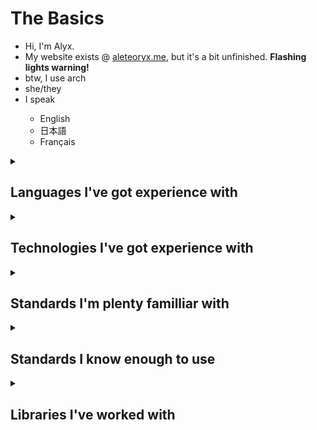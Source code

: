 <h1>The Basics</h1>
<ul>
  <li> Hi, I'm Alyx.</li>
  <li>My website exists @ <a href= "https://aleteoryx.me">aleteoryx.me</a>, but it's a bit unfinished. <b>Flashing lights warning!</b></li>
  <li>btw, I use arch</li>
  <li>she/they</li>
  <li>I speak</li>
  <ul>
    <li>English</li>
    <li>日本語</li>
    <li>Français</li>
  </ul>
</ul>

<details><summary><h2>Languages I've got experience with</h2></summary>
  <ul>
    <li>JavaScript</li>
    <li>C</li>
    <li>C++</li>
    <li>C#</li>
    <li>Bash</li>
    <li>Batch</li>
    <li>Rust</li>
    <li>Python</li>
    <li>Java</li>
    <li>HTML</li>
    <li>CSS</li>
    <li>PHP</li>
    <li>Perl</li>
    <li>GLSL</li>
    <li>SQL</li>
  </ul>
</details>

<details><summary><h2>Technologies I've got experience with</h2></summary>
  <ul>
    <li>linux</li>
    <li>BSD</li>
    <li>k8s</li>
    <li>docker</li>
    <li>libvirt/kvm</li>
    <li>dri</li></li>
    <li>xorg</li>
    <li>wayland</li>
    <li>opengl</li>
    <li>regular expressions</li>
    <li>posix</li>
    <li>systemd</li>
    <li>dbus</li>
    <li>cockpit</li>
    <li>AWS</li>
    <li>Google Maps</li>
    <li>Asynchronous Programming</li>
    <li>GTK</li>
    <li>MySQL</li>
    <li>sqlite</li>
  </ul>
</details>

<details><summary><h2>Standards I'm plenty familliar with</h2></summary>
  <ul>
    <li>HTTP < 3.0</li>
    <li>GIF*</li>
    <li>IMAP</li>
    <li>DNS</li>
  </ul>
</details>

<details><summary><h2>Standards I know enough to use</h2></summary>
  <ul>
    <li>WebSockets</li>
    <li>SSL/TLS</li>
    <li>QUIC</li>
    <li>HTTP/3.0</li>
  </ul>
</details>  

<details><summary><h2>Libraries I've worked with</h2></summary>
  <ul>
    <li>JavaScript</li>
    <ul>
      <li>React</li>
      <li>Express.js</li>
    </ul>
    <li>C/C++</li></li>
    <ul>
      <li>SDL2</li>
      <li>GLFW</li>
      <li>libxml</li>
      <li>Xlib</li>
      <li>OpenGL</li>
      <li>wlroots</li>
    </ul>
    <li>Rust</li>
    <ul>
      <li>pixels</li>
      <li>winit</li>
      <li>serde(TOML,JSON,RON)</li>
      <li>sqlx</li>
      <li>serenity</li>
    </ul>
    <li>PHP</li>
    <ul>
      <li>laravel</li>
    </ul>
    <li>Python</li>
    <ul>
      <li>pycord</li>
      <li>numpy</li>
      <li>pymysql</li>
    </ul>
  </ul>
</details>
